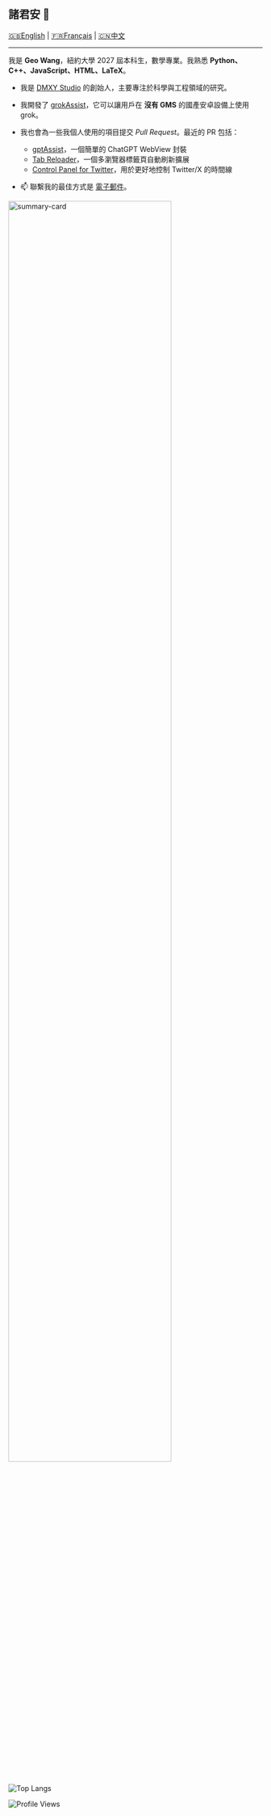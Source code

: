 ## 諸君安 👋

[🇬🇧English](./README.md)  |  [🇫🇷Français](./README.fr.md)  |  [🇨🇳中文](./README.zh.md)

---

我是 **Geo Wang**，紐約大學 2027 屆本科生，數學專業。我熟悉 **Python、C++、JavaScript、HTML、LaTeX**。

- 我是 [DMXY Studio](https://github.com/DMXYstudio) 的創始人，主要專注於科學與工程領域的研究。
- 我開發了 [grokAssist](https://github.com/DMXYstudio/grokAssist)，它可以讓用戶在 **沒有 GMS** 的國產安卓設備上使用 grok。

- 我也會為一些我個人使用的項目提交 *Pull Request*。最近的 PR 包括：
  * [gptAssist](https://f-droid.org/packages/org.woheller69.gptassist)，一個簡單的 ChatGPT WebView 封裝
  * [Tab Reloader](https://github.com/james-fray/tab-reloader)，一個多瀏覽器標籤頁自動刷新擴展
  * [Control Panel for Twitter](https://soitis.dev/control-panel-for-twitter)，用於更好地控制 Twitter/X 的時間線

- 📫 聯繫我的最佳方式是 [電子郵件](mailto:geo.wang+ac@nyu.edu)。

<img alt="summary-card" src="https://github-profile-summary-cards.vercel.app/api/cards/profile-details?username=GeoYWang&theme=tokyonight" style="width:80%"/>

![Top Langs](https://github-readme-stats.vercel.app/api/top-langs/?username=GeoYWang&layout=donut&theme=tokyonight)

![Profile Views](https://komarev.com/ghpvc/?username=GeoYWang)

